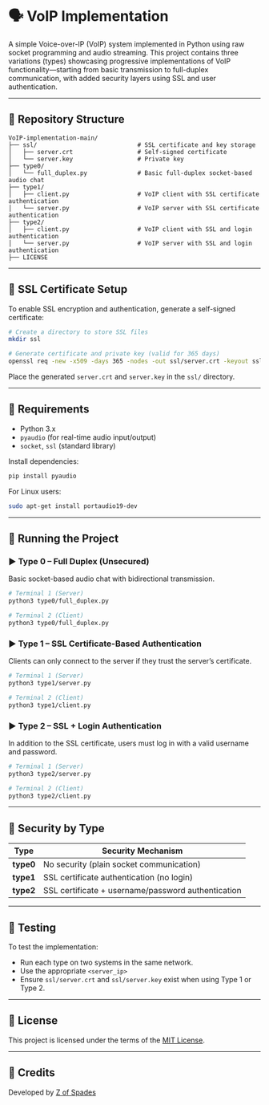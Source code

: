 # 🗣️ VoIP Implementation

A simple Voice-over-IP (VoIP) system implemented in Python using raw socket programming and audio streaming. This project contains three variations (types) showcasing progressive implementations of VoIP functionality—starting from basic transmission to full-duplex communication, with added security layers using SSL and user authentication.

---

## 📁 Repository Structure

```
VoIP-implementation-main/
├── ssl/                            # SSL certificate and key storage
│   ├── server.crt                  # Self-signed certificate
│   └── server.key                  # Private key
├── type0/
│   └── full_duplex.py              # Basic full-duplex socket-based audio chat
├── type1/
│   ├── client.py                   # VoIP client with SSL certificate authentication
│   └── server.py                   # VoIP server with SSL certificate authentication
├── type2/
│   ├── client.py                   # VoIP client with SSL and login authentication
│   └── server.py                   # VoIP server with SSL and login authentication
├── LICENSE
```

---

## 🔐 SSL Certificate Setup

To enable SSL encryption and authentication, generate a self-signed certificate:

```bash
# Create a directory to store SSL files
mkdir ssl

# Generate certificate and private key (valid for 365 days)
openssl req -new -x509 -days 365 -nodes -out ssl/server.crt -keyout ssl/server.key
```

Place the generated `server.crt` and `server.key` in the `ssl/` directory.

---

## 🔧 Requirements

- Python 3.x
- `pyaudio` (for real-time audio input/output)
- `socket`, `ssl` (standard library)

Install dependencies:
```bash
pip install pyaudio
```

For Linux users:
```bash
sudo apt-get install portaudio19-dev
```

---

## 🚀 Running the Project

### ▶️ Type 0 – Full Duplex (Unsecured)
Basic socket-based audio chat with bidirectional transmission.

```bash
# Terminal 1 (Server)
python3 type0/full_duplex.py

# Terminal 2 (Client)
python3 type0/full_duplex.py
```

### ▶️ Type 1 – SSL Certificate-Based Authentication
Clients can only connect to the server if they trust the server’s certificate.

```bash
# Terminal 1 (Server)
python3 type1/server.py

# Terminal 2 (Client)
python3 type1/client.py 
```

### ▶️ Type 2 – SSL + Login Authentication
In addition to the SSL certificate, users must log in with a valid username and password.

```bash
# Terminal 1 (Server)
python3 type2/server.py

# Terminal 2 (Client)
python3 type2/client.py
```

---

## 🔐 Security by Type

| Type     | Security Mechanism                              |
|----------|--------------------------------------------------|
| **type0**| No security (plain socket communication)         |
| **type1**| SSL certificate authentication (no login)        |
| **type2**| SSL certificate + username/password authentication |

---

## 🧪 Testing

To test the implementation:

- Run each type on two systems in the same network.
- Use the appropriate `<server_ip>`
- Ensure `ssl/server.crt` and `ssl/server.key` exist when using Type 1 or Type 2.

---

## 📄 License

This project is licensed under the terms of the [MIT License](./LICENSE).

---

## 🙌 Credits

Developed by [Z of Spades](https://github.com/ZofSpades)
